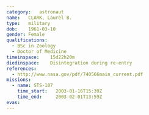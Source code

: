 ```yaml
---
category:	astronaut
name:	CLARK, Laurel B.
type:	military
dob:	1961-03-10
gender:	Female
qualifications:
  - BSc in Zoology
  - Doctor of Medicine
timeinspace:	15d22h20m
diedinspace:	Disintegration during re-entry
references:
  - http://www.nasa.gov/pdf/740566main_current.pdf
missions:
  - name: STS-107
    time_start:   2003-01-16T15:39Z
    time_end:     2003-02-01T13:59Z
evas:
---
```

